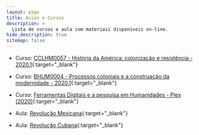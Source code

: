 ```yaml
---
layout: page
title: Aulas e Cursos
description: >
  Lista de cursos e aula com materiais disponíveis on-line.
hide_description: true
sitemap: false
---
```


- Curso: [CCLHM0057 - História da América: colonização e resistência - 2020.1](https://ericbrasiln.github.io/cclhm0057_ihl/){:target="_blank"}

- Curso: [BHUM0004 - Processos coloniais e a construação da modernidade - 2020.1](https://ericbrasiln.github.io/bhum0004/){:target="_blank"}

- Curso: [Ferramentas Digitais e a pesquisa em Humanidades - Plex (2020)](https://ericbrasiln.github.io/ferramentas_digitais_UNILAB/){:target="_blank"}

- Aula: [Revolução Mexicana](https://ericbrasiln.github.io/aula-rev-mexicana/){:target="_blank"}

- Aula: [Revolução Cubana](https://ericbrasiln.github.io/aula-rev-cubana/){:target="_blank"}
